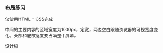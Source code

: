 ### 布局练习

仅使用HTML + CSS完成

中间的主要内容的区域宽度为1000px，定宽，两边空白跟随浏览器的可视宽度变化。头部和底部宽度要占满整个屏幕。

[设计稿](https://share.weiyun.com/50F8EAa)